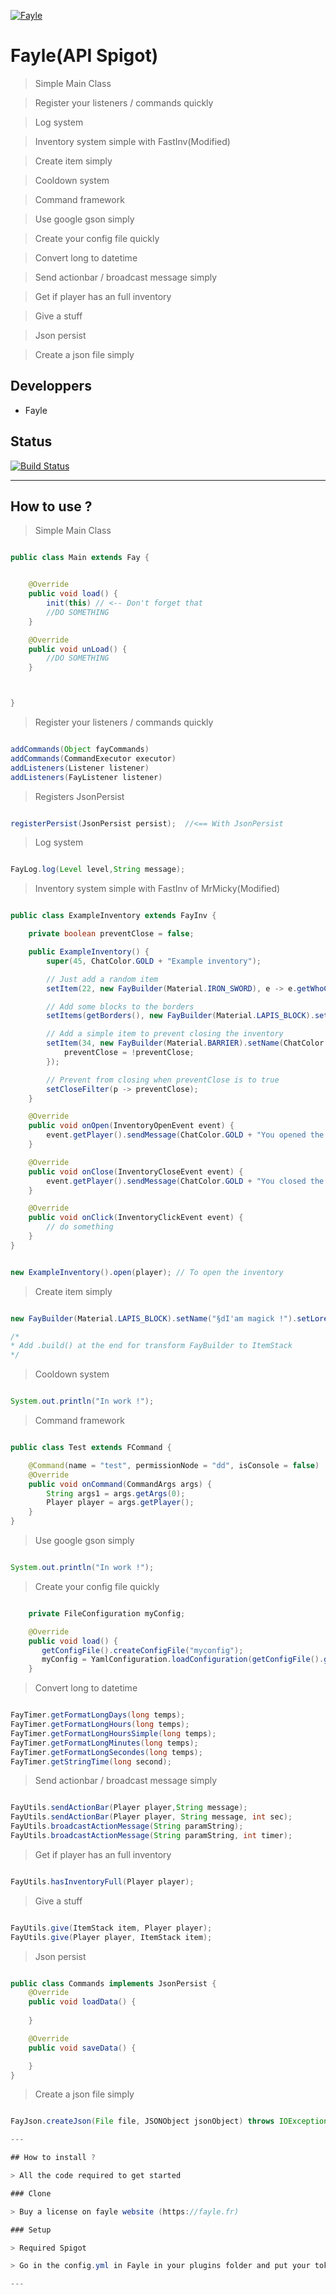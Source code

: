 <a href="https://fayle.fr"><img src="https://avatars2.githubusercontent.com/u/65917484?s=400&u=341ea26f0e1396e19eff286f80e7461bd408c5c5&v=4&s=200" title="Fayle" alt="Fayle"></a>

# Fayle(API Spigot)

> Simple Main Class

> Register your listeners / commands quickly

> Log system

> Inventory system simple with FastInv(Modified)

> Create item simply

> Cooldown system

> Command framework

> Use google gson simply

> Create your config file quickly

> Convert long to datetime

> Send actionbar / broadcast message simply

> Get if player has an full inventory

> Give a stuff

> Json persist

> Create a json file simply

## Developpers

- Fayle

## Status

[![Build Status](http://img.shields.io/travis/badges/badgerbadgerbadger.svg?style=flat-square)](https://travis-ci.org/badges/badgerbadgerbadger)

---

## How to use ?

> Simple Main Class

```java 

public class Main extends Fay {


    @Override
    public void load() {
        init(this) // <-- Don't forget that
        //DO SOMETHING
    }

    @Override
    public void unLoad() {
        //DO SOMETHING
    }



}

```

> Register your listeners / commands quickly

```java 

addCommands(Object fayCommands)
addCommands(CommandExecutor executor)
addListeners(Listener listener)
addListeners(FayListener listener)

```

> Registers JsonPersist

```java

registerPersist(JsonPersist persist);  //<== With JsonPersist

```

> Log system

```java

FayLog.log(Level level,String message);

```

> Inventory system simple with FastInv of MrMicky(Modified)

```java

public class ExampleInventory extends FayInv {

    private boolean preventClose = false;

    public ExampleInventory() {
        super(45, ChatColor.GOLD + "Example inventory");

        // Just add a random item
        setItem(22, new FayBuilder(Material.IRON_SWORD), e -> e.getWhoClicked().sendMessage("You clicked on the sword"));

        // Add some blocks to the borders
        setItems(getBorders(), new FayBuilder(Material.LAPIS_BLOCK).setName("§cI love you"));

        // Add a simple item to prevent closing the inventory
        setItem(34, new FayBuilder(Material.BARRIER).setName(ChatColor.RED + "Prevent close"), e -> {
            preventClose = !preventClose;
        });

        // Prevent from closing when preventClose is to true
        setCloseFilter(p -> preventClose);
    }

    @Override
    public void onOpen(InventoryOpenEvent event) {
        event.getPlayer().sendMessage(ChatColor.GOLD + "You opened the inventory");
    }

    @Override
    public void onClose(InventoryCloseEvent event) {
        event.getPlayer().sendMessage(ChatColor.GOLD + "You closed the inventory");
    }

    @Override
    public void onClick(InventoryClickEvent event) {
        // do something
    }
}

```

```java

new ExampleInventory().open(player); // To open the inventory

```

> Create item simply

```java

new FayBuilder(Material.LAPIS_BLOCK).setName("§dI'am magick !").setLore("I love","Magie","But I can't do it");

/*
* Add .build() at the end for transform FayBuilder to ItemStack
*/

```

> Cooldown system


```java

System.out.println("In work !");

```

> Command framework


```java

public class Test extends FCommand {

    @Command(name = "test", permissionNode = "dd", isConsole = false)
    @Override
    public void onCommand(CommandArgs args) {
        String args1 = args.getArgs(0);
        Player player = args.getPlayer();
    }
}


```

> Use google gson simply


```java

System.out.println("In work !");

```

> Create your config file quickly


```java

    private FileConfiguration myConfig;

    @Override
    public void load() {
       getConfigFile().createConfigFile("myconfig");
       myConfig = YamlConfiguration.loadConfiguration(getConfigFile().getFile("myconfig"));
    }


```

> Convert long to datetime


```java

FayTimer.getFormatLongDays(long temps);
FayTimer.getFormatLongHours(long temps);
FayTimer.getFormatLongHoursSimple(long temps);
FayTimer.getFormatLongMinutes(long temps);
FayTimer.getFormatLongSecondes(long temps);
FayTimer.getStringTime(long second);

```

> Send actionbar / broadcast message simply


```java

FayUtils.sendActionBar(Player player,String message);
FayUtils.sendActionBar(Player player, String message, int sec);
FayUtils.broadcastActionMessage(String paramString);
FayUtils.broadcastActionMessage(String paramString, int timer);

```

> Get if player has an full inventory


```java

FayUtils.hasInventoryFull(Player player);

```

> Give a stuff

```java

FayUtils.give(ItemStack item, Player player);
FayUtils.give(Player player, ItemStack item);

```

> Json persist

```java

public class Commands implements JsonPersist {
    @Override
    public void loadData() {
        
    }

    @Override
    public void saveData() {

    }
}

```

> Create a json file simply

```java

FayJson.createJson(File file, JSONObject jsonObject) throws IOException;

---

## How to install ?

> All the code required to get started

### Clone

> Buy a license on fayle website (https://fayle.fr)

### Setup

> Required Spigot

> Go in the config.yml in Fayle in your plugins folder and put your token

---
